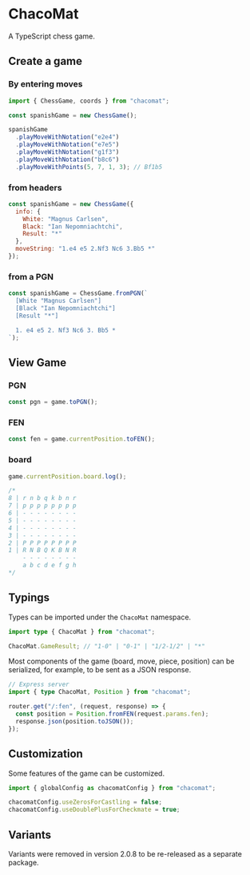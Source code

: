 # ChacoMat

A TypeScript chess game.

## Create a game

### By entering moves

```javascript
import { ChessGame, coords } from "chacomat";

const spanishGame = new ChessGame();

spanishGame
  .playMoveWithNotation("e2e4")
  .playMoveWithNotation("e7e5")
  .playMoveWithNotation("g1f3")
  .playMoveWithNotation("b8c6")
  .playMoveWithPoints(5, 7, 1, 3); // Bf1b5
```

### from headers

```javascript
const spanishGame = new ChessGame({
  info: {
    White: "Magnus Carlsen",
    Black: "Ian Nepomniachtchi",
    Result: "*"
  },
  moveString: "1.e4 e5 2.Nf3 Nc6 3.Bb5 *"
});
```

### from a PGN

```javascript
const spanishGame = ChessGame.fromPGN(`
  [White "Magnus Carlsen"]
  [Black "Ian Nepomniachtchi"]
  [Result "*"]

  1. e4 e5 2. Nf3 Nc6 3. Bb5 *
`);
```

## View Game

### PGN

```javascript
const pgn = game.toPGN();
```

### FEN

```javascript
const fen = game.currentPosition.toFEN();
```

### board

```javascript
game.currentPosition.board.log();

/*
8 | r n b q k b n r
7 | p p p p p p p p
6 | - - - - - - - -
5 | - - - - - - - -
4 | - - - - - - - -
3 | - - - - - - - -
2 | P P P P P P P P
1 | R N B Q K B N R
    - - - - - - - -
    a b c d e f g h
*/
```

## Typings

Types can be imported under the `ChacoMat` namespace.

```typescript
import type { ChacoMat } from "chacomat";

ChacoMat.GameResult; // "1-0" | "0-1" | "1/2-1/2" | "*"
```

Most components of the game (board, move, piece, position) can be serialized, for example, to be sent as a JSON response.

```typescript
// Express server
import { type ChacoMat, Position } from "chacomat";

router.get("/:fen", (request, response) => {
  const position = Position.fromFEN(request.params.fen);
  response.json(position.toJSON());
});
```

## Customization

Some features of the game can be customized.

```javascript
import { globalConfig as chacomatConfig } from "chacomat";

chacomatConfig.useZerosForCastling = false;
chacomatConfig.useDoublePlusForCheckmate = true;
```

## Variants

Variants were removed in version 2.0.8 to be re-released as a separate package.
